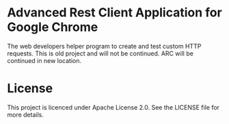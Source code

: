 Advanced Rest Client Application for Google Chrome
=================

The web developers helper program to create and test custom HTTP requests.
This is old project and will not be continued. ARC will be continued in new location.


License
===

This project is licenced under Apache License 2.0.
See the LICENSE file for more details. 